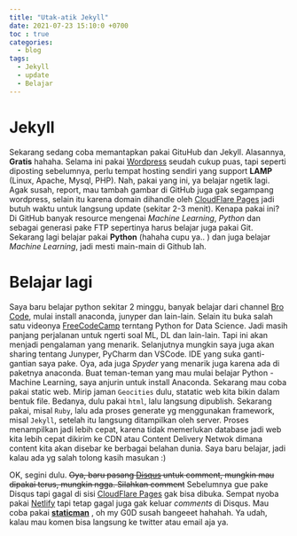 ```yaml
---
title: "Utak-atik Jekyll"
date: 2021-07-23 15:10:0 +0700
toc : true
categories:
  - blog
tags:
  - Jekyll
  - update
  - Belajar
---
```

# Jekyll
Sekarang sedang coba memantapkan pakai GituHub dan Jekyll. Alasannya, **Gratis** hahaha. Selama ini pakai [Wordpress](https://wordpress.org) seudah cukup puas, tapi seperti diposting sebelumnya, perlu tempat hosting sendiri yang support __LAMP__ (Linux, Apache, Mysql, PHP).
Nah, pakai yang ini, ya belajar ngetik lagi. Agak susah, report, mau tambah gambar di GitHub juga gak segampang wordpress, selain itu karena domain dihandle oleh [CloudFlare Pages](https://pages.cloudflare.com) jadi butuh waktu untuk langsung update (sekitar 2-3 menit). 
Kenapa pakai ini? Di GitHub banyak resource mengenai *Machine Learning*, *Python* dan sebagai generasi pake FTP sepertinya harus belajar juga pakai Git. Sekarang lagi belajar pakai **Python** (hahaha cupu ya.. ) dan juga belajar *Machine Learning*, jadi mesti main-main di Github lah. 

# Belajar lagi
Saya baru belajar python sekitar 2 minggu, banyak belajar dari channel [Bro Code](https://youtu.be/XKHEtdqhLK8), mulai install anaconda, junyper dan lain-lain. Selain itu buka salah satu videonya [FreeCodeCamp](https://youtu.be/LHBE6Q9XlzI) terntang Python for Data Science. Jadi masih panjang perjalanan untuk ngerti soal ML, DL dan lain-lain. Tapi ini akan menjadi pengalaman yang menarik.
Selanjutnya mungkin saya juga akan sharing tentang Junyper, PyCharm dan VSCode. IDE yang suka ganti-gantian saya pake. Oya, ada juga *Spyder* yang menarik juga karena ada di paketnya anaconda. 
Buat teman-teman yang mau mulai belajar Python - Machine Learning, saya anjurin untuk install Anaconda. 
Sekarang mau coba pakai static web. Mirip jaman `Geocities` dulu, statatic web kita bikin dalam bentuk file. Bedanya, dulu pakai `html`, lalu langsung dipublish. Sekarang pakai, misal `Ruby`, lalu ada proses generate yg menggunakan framework, misal `Jekyll`, setelah itu langsung ditampilkan oleh server. Proses menampilkan jadi lebih cepat, karena tidak memerlukan database jadi web kita lebih cepat dikirim ke CDN atau Content Delivery Netwok dimana content kita akan disebar ke berbagai belahan dunia. Saya baru belajar, jadi kalau ada yg salah tolong kasih masukan :) 

OK, segini dulu. ~~Oya, baru pasang [Disqus](https://disqus.com) untuk comment, mungkin mau dipakai terus, mungkin ngga. Silahkan comment~~ Sebelumnya gue pake Disqus tapi gagal di sisi [CloudFlare Pages](https://pages.cloudflare.com) gak bisa dibuka. Sempat nyoba pakai [Netlify](https://netlify.com) tapi tetap gagal juga gak keluar *comments* di Disqus. Mau coba pakai **[staticman](https://staticman.net)** , oh my G0D susah bangeeet hahahah. Ya udah, kalau mau komen bisa langsung ke twitter atau email aja ya. 
